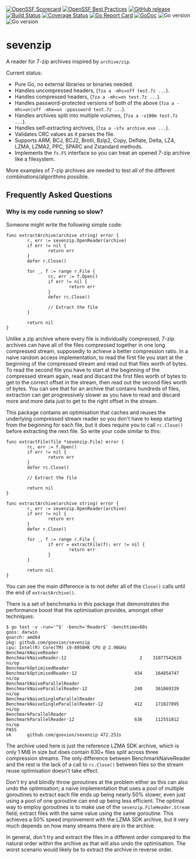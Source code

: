 [![OpenSSF Scorecard](https://api.securityscorecards.dev/projects/github.com/gooxion/sevenzip/badge)](https://securityscorecards.dev/viewer/?uri=github.com/gooxion/sevenzip)
[![OpenSSF Best Practices](https://www.bestpractices.dev/projects/6882/badge)](https://www.bestpractices.dev/projects/6882)
[![GitHub release](https://img.shields.io/github/v/release/gooxion/sevenzip)](https://github.com/gooxion/sevenzip/releases)
[![Build Status](https://img.shields.io/github/actions/workflow/status/gooxion/sevenzip/build.yml?branch=main)](https://github.com/gooxion/sevenzip/actions?query=workflow%3ABuild)
[![Coverage Status](https://coveralls.io/repos/github/gooxion/sevenzip/badge.svg?branch=master)](https://coveralls.io/github/gooxion/sevenzip?branch=master)
[![Go Report Card](https://goreportcard.com/badge/github.com/gooxion/sevenzip)](https://goreportcard.com/report/github.com/gooxion/sevenzip)
[![GoDoc](https://godoc.org/github.com/gooxion/sevenzip?status.svg)](https://godoc.org/github.com/gooxion/sevenzip)
![Go version](https://img.shields.io/badge/Go-1.22-brightgreen.svg)
![Go version](https://img.shields.io/badge/Go-1.21-brightgreen.svg)

# sevenzip

A reader for 7-zip archives inspired by `archive/zip`.

Current status:

* Pure Go, no external libraries or binaries needed.
* Handles uncompressed headers, (`7za a -mhc=off test.7z ...`).
* Handles compressed headers, (`7za a -mhc=on test.7z ...`).
* Handles password-protected versions of both of the above (`7za a -mhc=on|off -mhe=on -ppassword test.7z ...`).
* Handles archives split into multiple volumes, (`7za a -v100m test.7z ...`).
* Handles self-extracting archives, (`7za a -sfx archive.exe ...`).
* Validates CRC values as it parses the file.
* Supports ARM, BCJ, BCJ2, Brotli, Bzip2, Copy, Deflate, Delta, LZ4, LZMA, LZMA2, PPC, SPARC and Zstandard methods.
* Implements the `fs.FS` interface so you can treat an opened 7-zip archive like a filesystem.

More examples of 7-zip archives are needed to test all of the different combinations/algorithms possible.

## Frequently Asked Questions

### Why is my code running so slow?

Someone might write the following simple code:
```golang
func extractArchive(archive string) error {
        r, err := sevenzip.OpenReader(archive)
        if err != nil {
                return err
        }
        defer r.Close()

        for _, f := range r.File {
                rc, err := f.Open()
                if err != nil {
                        return err
                }
                defer rc.Close()

                // Extract the file
        }

        return nil
}
```
Unlike a zip archive where every file is individually compressed, 7-zip archives can have all of the files compressed together in one long compressed stream, supposedly to achieve a better compression ratio.
In a naive random access implementation, to read the first file you start at the beginning of the compressed stream and read out that files worth of bytes.
To read the second file you have to start at the beginning of the compressed stream again, read and discard the first files worth of bytes to get to the correct offset in the stream, then read out the second files worth of bytes.
You can see that for an archive that contains hundreds of files, extraction can get progressively slower as you have to read and discard more and more data just to get to the right offset in the stream.

This package contains an optimisation that caches and reuses the underlying compressed stream reader so you don't have to keep starting from the beginning for each file, but it does require you to call `rc.Close()` before extracting the next file.
So write your code similar to this:
```golang
func extractFile(file *sevenzip.File) error {
        rc, err := f.Open()
        if err != nil {
                return err
        }
        defer rc.Close()

        // Extract the file

        return nil
}

func extractArchive(archive string) error {
        r, err := sevenzip.OpenReader(archive)
        if err != nil {
                return err
        }
        defer r.Close()

        for _, f := range r.File {
                if err = extractFile(f); err != nil {
                        return err
                }
        }

        return nil
}
```
You can see the main difference is to not defer all of the `Close()` calls until the end of `extractArchive()`.

There is a set of benchmarks in this package that demonstrates the performance boost that the optimisation provides, amongst other techniques:
```
$ go test -v -run='^$' -bench='Reader$' -benchtime=60s
goos: darwin
goarch: amd64
pkg: github.com/gooxion/sevenzip
cpu: Intel(R) Core(TM) i9-8950HK CPU @ 2.90GHz
BenchmarkNaiveReader
BenchmarkNaiveReader-12                  	       2	31077542628 ns/op
BenchmarkOptimisedReader
BenchmarkOptimisedReader-12              	     434	 164854747 ns/op
BenchmarkNaiveParallelReader
BenchmarkNaiveParallelReader-12          	     240	 361869339 ns/op
BenchmarkNaiveSingleParallelReader
BenchmarkNaiveSingleParallelReader-12    	     412	 171027895 ns/op
BenchmarkParallelReader
BenchmarkParallelReader-12               	     636	 112551812 ns/op
PASS
ok  	github.com/gooxion/sevenzip	472.251s
```
The archive used here is just the reference LZMA SDK archive, which is only 1 MiB in size but does contain 630+ files split across three compression streams.
The only difference between BenchmarkNaiveReader and the rest is the lack of a call to `rc.Close()` between files so the stream reuse optimisation doesn't take effect.

Don't try and blindly throw goroutines at the problem either as this can also undo the optimisation; a naive implementation that uses a pool of multiple goroutines to extract each file ends up being nearly 50% slower, even just using a pool of one goroutine can end up being less efficient.
The optimal way to employ goroutines is to make use of the `sevenzip.FileHeader.Stream` field; extract files with the same value using the same goroutine.
This achieves a 50% speed improvement with the LZMA SDK archive, but it very much depends on how many streams there are in the archive.

In general, don't try and extract the files in a different order compared to the natural order within the archive as that will also undo the optimisation.
The worst scenario would likely be to extract the archive in reverse order.
